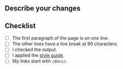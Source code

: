 ## Describe your changes

## Checklist

- [ ] The first paragraph of the page is on one line.
- [ ] The other lines have a line break at 90 characters.
- [ ] I checked the output.
- [ ] I applied the [style guide](../styleguide.md).
- [ ] My links start with `/docs/`.
